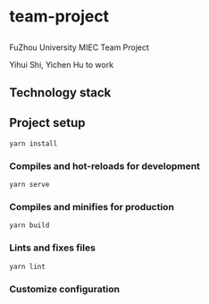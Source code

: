 # team-project

##  

FuZhou University MIEC Team Project

Yihui Shi, Yichen Hu to work

## Technology stack

## Project setup

```
yarn install
```

### Compiles and hot-reloads for development

```
yarn serve
```

### Compiles and minifies for production

```
yarn build
```

### Lints and fixes files

```
yarn lint
```

### Customize configuration

